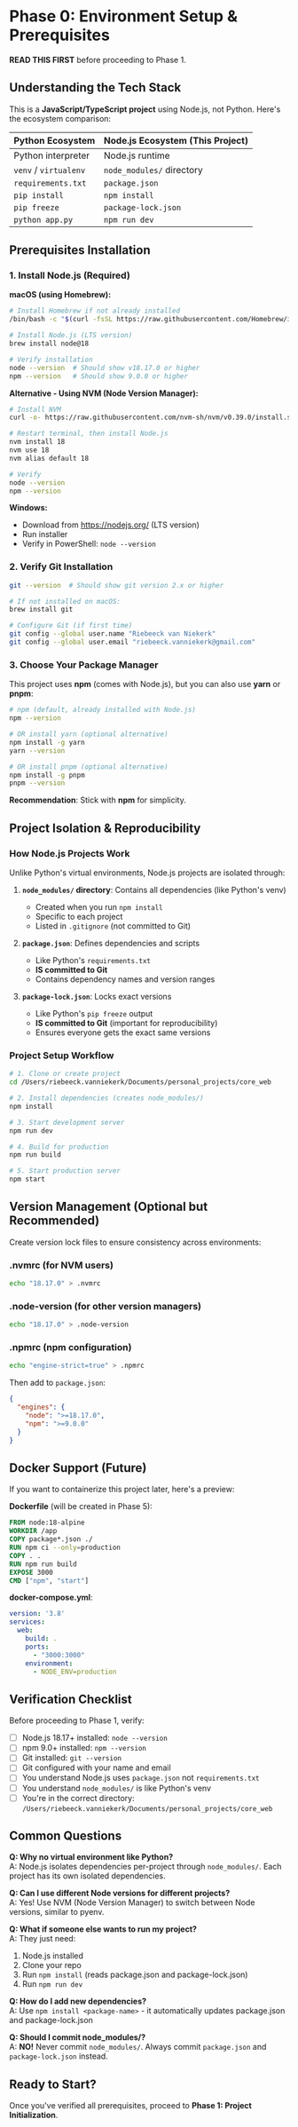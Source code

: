 # Phase 0: Environment Setup & Prerequisites

**READ THIS FIRST** before proceeding to Phase 1.

## Understanding the Tech Stack

This is a **JavaScript/TypeScript project** using Node.js, not Python. Here's the ecosystem comparison:

| Python Ecosystem | Node.js Ecosystem (This Project) |
|-----------------|----------------------------------|
| Python interpreter | Node.js runtime |
| `venv` / `virtualenv` | `node_modules/` directory |
| `requirements.txt` | `package.json` |
| `pip install` | `npm install` |
| `pip freeze` | `package-lock.json` |
| `python app.py` | `npm run dev` |

## Prerequisites Installation

### 1. Install Node.js (Required)

**macOS (using Homebrew):**
```bash
# Install Homebrew if not already installed
/bin/bash -c "$(curl -fsSL https://raw.githubusercontent.com/Homebrew/install/HEAD/install.sh)"

# Install Node.js (LTS version)
brew install node@18

# Verify installation
node --version  # Should show v18.17.0 or higher
npm --version   # Should show 9.0.0 or higher
```

**Alternative - Using NVM (Node Version Manager):**
```bash
# Install NVM
curl -o- https://raw.githubusercontent.com/nvm-sh/nvm/v0.39.0/install.sh | bash

# Restart terminal, then install Node.js
nvm install 18
nvm use 18
nvm alias default 18

# Verify
node --version
npm --version
```

**Windows:**
- Download from https://nodejs.org/ (LTS version)
- Run installer
- Verify in PowerShell: `node --version`

### 2. Verify Git Installation

```bash
git --version  # Should show git version 2.x or higher

# If not installed on macOS:
brew install git

# Configure Git (if first time)
git config --global user.name "Riebeeck van Niekerk"
git config --global user.email "riebeeck.vanniekerk@gmail.com"
```

### 3. Choose Your Package Manager

This project uses **npm** (comes with Node.js), but you can also use **yarn** or **pnpm**:

```bash
# npm (default, already installed with Node.js)
npm --version

# OR install yarn (optional alternative)
npm install -g yarn
yarn --version

# OR install pnpm (optional alternative)
npm install -g pnpm
pnpm --version
```

**Recommendation**: Stick with **npm** for simplicity.

## Project Isolation & Reproducibility

### How Node.js Projects Work

Unlike Python's virtual environments, Node.js projects are isolated through:

1. **`node_modules/` directory**: Contains all dependencies (like Python's venv)
   - Created when you run `npm install`
   - Specific to each project
   - Listed in `.gitignore` (not committed to Git)

2. **`package.json`**: Defines dependencies and scripts
   - Like Python's `requirements.txt`
   - **IS committed to Git**
   - Contains dependency names and version ranges

3. **`package-lock.json`**: Locks exact versions
   - Like Python's `pip freeze` output
   - **IS committed to Git** (important for reproducibility)
   - Ensures everyone gets the exact same versions

### Project Setup Workflow

```bash
# 1. Clone or create project
cd /Users/riebeeck.vanniekerk/Documents/personal_projects/core_web

# 2. Install dependencies (creates node_modules/)
npm install

# 3. Start development server
npm run dev

# 4. Build for production
npm run build

# 5. Start production server
npm start
```

## Version Management (Optional but Recommended)

Create version lock files to ensure consistency across environments:

### .nvmrc (for NVM users)
```bash
echo "18.17.0" > .nvmrc
```

### .node-version (for other version managers)
```bash
echo "18.17.0" > .node-version
```

### .npmrc (npm configuration)
```bash
echo "engine-strict=true" > .npmrc
```

Then add to `package.json`:
```json
{
  "engines": {
    "node": ">=18.17.0",
    "npm": ">=9.0.0"
  }
}
```

## Docker Support (Future)

If you want to containerize this project later, here's a preview:

**Dockerfile** (will be created in Phase 5):
```dockerfile
FROM node:18-alpine
WORKDIR /app
COPY package*.json ./
RUN npm ci --only=production
COPY . .
RUN npm run build
EXPOSE 3000
CMD ["npm", "start"]
```

**docker-compose.yml**:
```yaml
version: '3.8'
services:
  web:
    build: .
    ports:
      - "3000:3000"
    environment:
      - NODE_ENV=production
```

## Verification Checklist

Before proceeding to Phase 1, verify:

- [ ] Node.js 18.17+ installed: `node --version`
- [ ] npm 9.0+ installed: `npm --version`
- [ ] Git installed: `git --version`
- [ ] Git configured with your name and email
- [ ] You understand Node.js uses `package.json` not `requirements.txt`
- [ ] You understand `node_modules/` is like Python's venv
- [ ] You're in the correct directory: `/Users/riebeeck.vanniekerk/Documents/personal_projects/core_web`

## Common Questions

**Q: Why no virtual environment like Python?**  
A: Node.js isolates dependencies per-project through `node_modules/`. Each project has its own isolated dependencies.

**Q: Can I use different Node versions for different projects?**  
A: Yes! Use NVM (Node Version Manager) to switch between Node versions, similar to pyenv.

**Q: What if someone else wants to run my project?**  
A: They just need:
1. Node.js installed
2. Clone your repo
3. Run `npm install` (reads package.json and package-lock.json)
4. Run `npm run dev`

**Q: How do I add new dependencies?**  
A: Use `npm install <package-name>` - it automatically updates package.json and package-lock.json

**Q: Should I commit node_modules/?**  
A: **NO!** Never commit `node_modules/`. Always commit `package.json` and `package-lock.json` instead.

## Ready to Start?

Once you've verified all prerequisites, proceed to **Phase 1: Project Initialization**.
